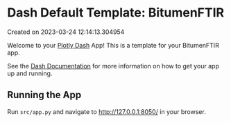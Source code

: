 # Dash Default Template: BitumenFTIR

Created on 2023-03-24 12:14:13.304954

Welcome to your [Plotly Dash](https://plotly.com/dash/) App! This is a template for your BitumenFTIR app.

See the [Dash Documentation](https://dash.plotly.com/introduction) for more information on how to get your app up and running.

## Running the App

Run `src/app.py` and navigate to http://127.0.0.1:8050/ in your browser.